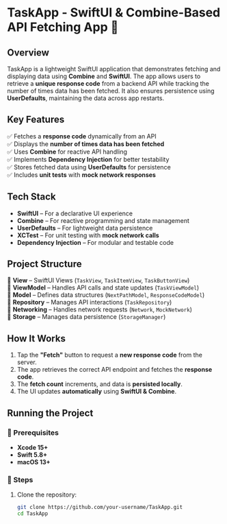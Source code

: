 # TaskApp - SwiftUI & Combine-Based API Fetching App 🚀

## Overview  
TaskApp is a lightweight SwiftUI application that demonstrates fetching and displaying data using **Combine** and **SwiftUI**. The app allows users to retrieve a **unique response code** from a backend API while tracking the number of times data has been fetched. It also ensures persistence using **UserDefaults**, maintaining the data across app restarts.

## Key Features  
✅ Fetches a **response code** dynamically from an API  
✅ Displays the **number of times data has been fetched**  
✅ Uses **Combine** for reactive API handling  
✅ Implements **Dependency Injection** for better testability  
✅ Stores fetched data using **UserDefaults** for persistence  
✅ Includes **unit tests** with **mock network responses**  

## Tech Stack  
- **SwiftUI** – For a declarative UI experience  
- **Combine** – For reactive programming and state management  
- **UserDefaults** – For lightweight data persistence  
- **XCTest** – For unit testing with **mock network calls**  
- **Dependency Injection** – For modular and testable code  

## Project Structure  
📂 **View** – SwiftUI Views (`TaskView`, `TaskItemView`, `TaskButtonView`)  
📂 **ViewModel** – Handles API calls and state updates (`TaskViewModel`)  
📂 **Model** – Defines data structures (`NextPathModel`, `ResponseCodeModel`)  
📂 **Repository** – Manages API interactions (`TaskRepository`)  
📂 **Networking** – Handles network requests (`Network`, `MockNetwork`)  
📂 **Storage** – Manages data persistence (`StorageManager`)  

## How It Works  
1. Tap the **"Fetch"** button to request a **new response code** from the server.  
2. The app retrieves the correct API endpoint and fetches the **response code**.  
3. The **fetch count** increments, and data is **persisted locally**.  
4. The UI updates **automatically** using **SwiftUI & Combine**.  

## Running the Project  

### 📌 Prerequisites  
- **Xcode 15+**  
- **Swift 5.8+**  
- **macOS 13+**  

### 📌 Steps  
1. Clone the repository:  
   ```sh
   git clone https://github.com/your-username/TaskApp.git
   cd TaskApp

